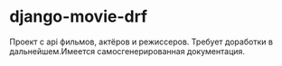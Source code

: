 # django-movie-drf
Проект с api фильмов, актёров и режиссеров. Требует доработки в дальнейшем.Имеется самосгенерированная документация.
